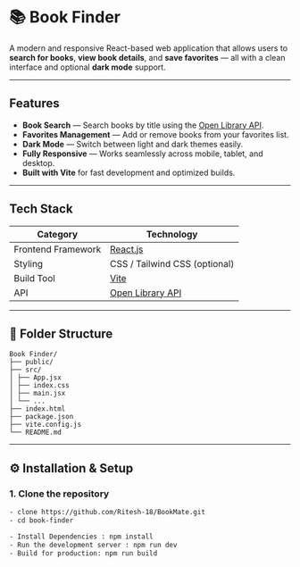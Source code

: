 # 📚 Book Finder

A modern and responsive React-based web application that allows users to **search for books**, **view book details**, and **save favorites** — all with a clean interface and optional **dark mode** support.

---

## Features

-  **Book Search** — Search books by title using the [Open Library API](https://openlibrary.org/dev/docs/api/search).  
- **Favorites Management** — Add or remove books from your favorites list.  
- **Dark Mode** — Switch between light and dark themes easily.  
- **Fully Responsive** — Works seamlessly across mobile, tablet, and desktop.  
- **Built with Vite** for fast development and optimized builds.

---

## Tech Stack

| Category | Technology |
|-----------|-------------|
| Frontend Framework | [React.js](https://react.dev/) |
| Styling | CSS / Tailwind CSS (optional) |
| Build Tool | [Vite](https://vitejs.dev/) |
| API | [Open Library API](https://openlibrary.org/developers/api) |

---

## 📂 Folder Structure

```
Book Finder/
├── public/
├── src/ 
│ ├── App.jsx
│ ├── index.css
│ ├── main.jsx
│ └── ...
├── index.html
├── package.json
├── vite.config.js
└── README.md
```

---

## ⚙️ Installation & Setup

### 1. Clone the repository
```bash
- clone https://github.com/Ritesh-18/BookMate.git
- cd book-finder

- Install Dependencies : npm install
- Run the development server : npm run dev 
- Build for production: npm run build
```
